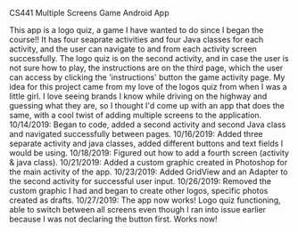 CS441 Multiple Screens Game Android App

This app is a logo quiz, a game I have wanted to do since I began the course!! It has four seaprate activities and four Java classes for each activity, and the user can navigate to and from each activity screen successfully. The logo quiz is on the second activity, and in case the user is not sure how to play, the instructions are on the third page, which the user can access by clicking the 'instructions' button the game activity page. My idea for this project came from my love of the logos quiz from when I was a little girl. I love seeing brands I know while driving on the highway and guessing what they are, so I thought I'd come up with an app that does the same, with a cool twist of adding multiple screens to the application. 10/14/2019: Began to code, added a second activity and second Java class and navigated successfully between pages. 10/16/2019: Added three separate activity and java classes, added different buttons and text fields I would be using. 10/18/2019: Figured out how to add a fourth screen (activity & java class). 10/21/2019: Added a custom graphic created in Photoshop for the main activity of the app. 10/23/2019: Added GridView and an Adapter to the second activity for successful user input. 10/26/2019: Removed the custom graphic I had and began to create other logos, specific photos created as drafts. 10/27/2019: The app now works! Logo quiz functioning, able to switch between all screens even though I ran into issue earlier because I was not declaring the button first. Works now!
